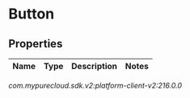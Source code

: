 # Button


## Properties

| Name | Type | Description | Notes |
| ------------ | ------------- | ------------- | ------------- |




_com.mypurecloud.sdk.v2:platform-client-v2:216.0.0_
